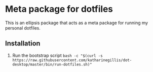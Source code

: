 # Meta package for dotfilesThis is an ellipsis package that acts as a meta package for running my personal dotfiles.## Installation1. Run the bootstrap script `bash -c "$(curl -s https://raw.githubusercontent.com/katharinegillis/dot-desktop/master/bin/run-dotfiles.sh)"`